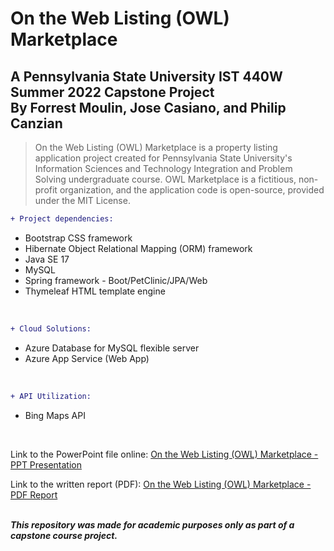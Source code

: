 <h1> On the Web Listing (OWL) Marketplace</h1>
<h2>A Pennsylvania State University IST 440W Summer 2022 Capstone Project 
<br>
By Forrest Moulin, Jose Casiano, and Philip Canzian</h2>

> On the Web Listing (OWL) Marketplace is a property listing application project created 
for Pennsylvania State University's Information Sciences and Technology Integration and
Problem Solving undergraduate course. OWL Marketplace is a fictitious, non-profit
organization, and the application code is open-source, provided under the MIT License. 

```diff
+ Project dependencies:
```
<!-- **_Project Dependencies:_**<br> -->
<ul>
  <li> <span style="font-color:#0969DA">Bootstrap CSS framework</span></li>
  <li> Hibernate Object Relational Mapping (ORM) framework</li>
  <li> Java SE 17</li>
  <li> MySQL</li>
  <li> Spring framework - Boot/PetClinic/JPA/Web</li>
  <li> Thymeleaf HTML template engine </li>
</ul
<br><br>

```diff
+ Cloud Solutions:
```
<!-- **_Cloud solutions:_** -->
<ul>
<li> Azure Database for MySQL flexible server</li>
<li> Azure App Service (Web App)</li>
</ul
<br><br>
 
```diff
+ API Utilization:
```
<!-- **_API Utilization:_** -->
<ul>
  <li>Bing Maps API</li>
</ul>
<br>
  
Link to the PowerPoint file online: 
<a href="https://github.com/ffm5113/java-spring-tl-owl-marketplace/blob/master/8.6.22%20Final%20Project%20PTT%20-%20Group%207.pptx?raw=true">On the Web Listing (OWL) Marketplace - PPT Presentation</a>
<br>
  
Link to the written report (PDF):
<a href="https://github.com/ffm5113/java_spring_tl_property_listing_app/blob/main/8.6.22%20Final%20Project%20Report.pdf">On the Web Listing (OWL) Marketplace - PDF Report</a>
<br><br>
  
***This repository was made for academic purposes only as part of a capstone course project.***
